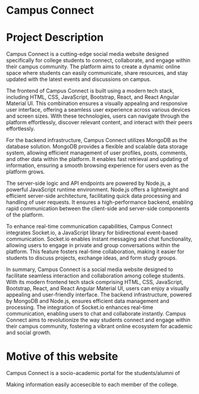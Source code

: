 # Campus Connect 
# Project Description <br>
Campus Connect is a cutting-edge social media website designed specifically for college students to connect, collaborate, and engage within their campus community. The platform aims to create a dynamic online space where students can easily communicate, share resources, and stay updated with the latest events and discussions on campus.

The frontend of Campus Connect is built using a modern tech stack, including HTML, CSS, JavaScript, Bootstrap, React, and React Angular Material UI. This combination ensures a visually appealing and responsive user interface, offering a seamless user experience across various devices and screen sizes. With these technologies, users can navigate through the platform effortlessly, discover relevant content, and interact with their peers effortlessly.

For the backend infrastructure, Campus Connect utilizes MongoDB as the database solution. MongoDB provides a flexible and scalable data storage system, allowing efficient management of user profiles, posts, comments, and other data within the platform. It enables fast retrieval and updating of information, ensuring a smooth browsing experience for users even as the platform grows.

The server-side logic and API endpoints are powered by Node.js, a powerful JavaScript runtime environment. Node.js offers a lightweight and efficient server-side architecture, facilitating quick data processing and handling of user requests. It ensures a high-performance backend, enabling rapid communication between the client-side and server-side components of the platform.

To enhance real-time communication capabilities, Campus Connect integrates Socket.io, a JavaScript library for bidirectional event-based communication. Socket.io enables instant messaging and chat functionality, allowing users to engage in private and group conversations within the platform. This feature fosters real-time collaboration, making it easier for students to discuss projects, exchange ideas, and form study groups.

In summary, Campus Connect is a social media website designed to facilitate seamless interaction and collaboration among college students. With its modern frontend tech stack comprising HTML, CSS, JavaScript, Bootstrap, React, and React Angular Material UI, users can enjoy a visually appealing and user-friendly interface. The backend infrastructure, powered by MongoDB and Node.js, ensures efficient data management and processing. The integration of Socket.io enhances real-time communication, enabling users to chat and collaborate instantly. Campus Connect aims to revolutionize the way students connect and engage within their campus community, fostering a vibrant online ecosystem for academic and social growth.


# Motive of this website<br>

Campus Connect is a socio-academic portal for the students/alumni of 

Making information easily accesecible to each member of the college.


